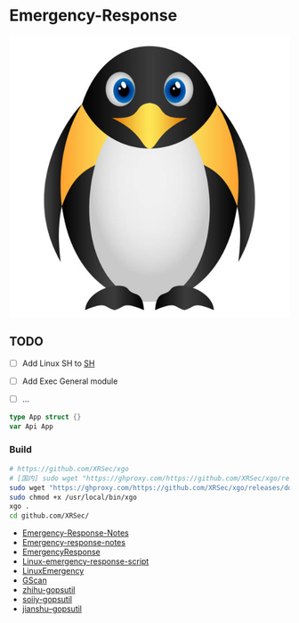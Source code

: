 # Emergency-Response

![icon](/assert/icon.jpg)

## TODO
- [ ] Add Linux SH to [SH](/sh)
- [ ] Add Exec General module
- [ ] ...


```go
type App struct {}
var Api App
```

### Build

```bash
# https://github.com/XRSec/xgo
# [国内] sudo wget "https://ghproxy.com/https://github.com/XRSec/xgo/releases/download/$(curl -sL "https://api.github.com/repos/crazy-max/xgo/releases/latest" | grep tag_name | awk '{print $2}' | tr -d '"' | tr -d ',')/xgo-$(uname -s)-$(uname -m)" -O /usr/local/bin/xgo
sudo wget "https://ghproxy.com/https://github.com/XRSec/xgo/releases/download/$(curl -sL "https://api.github.com/repos/crazy-max/xgo/releases/latest" | grep tag_name | awk '{print $2}' | tr -d '"' | tr -d ',')/xgo-$(uname -s)-$(uname -m)" -O /usr/local/bin/xgo
sudo chmod +x /usr/local/bin/xgo
xgo .
cd github.com/XRSec/
```

- [Emergency-Response-Notes](https://github.com/Bypass007/Emergency-Response-Notes)
- [Emergency-response-notes](https://github.com/wpsec/Emergency-response-notes)
- [EmergencyResponse](https://github.com/yaunsky/EmergencyResponse)
- [Linux-emergency-response-script](https://github.com/looosooo/Linux-emergency-response-script)
- [LinuxEmergency](https://github.com/b0bac/LinuxEmergency)
- [GScan](https://github.com/grayddq/GScan)
- [zhihu-gopsutil](https://zhuanlan.zhihu.com/p/126362239#%E4%BD%BF%E7%94%A8%E7%8E%87)
- [soiiy-gopsutil](http://soiiy.com/go/16228.html)
- [jianshu–gopsutil](https://www.jianshu.com/p/914acdb5d7c2)
